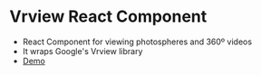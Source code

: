 # Vrview React Component

- React Component for viewing photospheres and 360º videos
- It wraps Google's Vrview library
- <a href="https://yagolopez.js.org/vrview-react/build/" target="_blank">Demo</a>